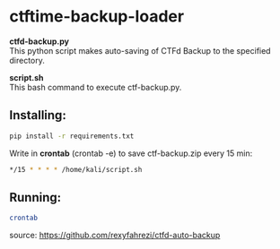# ctftime-backup-loader

<b>ctfd-backup.py</b><br>
This python script makes auto-saving of CTFd Backup to the specified directory.<br>

<b>script.sh</b><br>
This bash command to execute ctf-backup.py.

## Installing:
```bash
pip install -r requirements.txt
```


Write in <b>crontab</b> (crontab -e) to save ctf-backup.zip every 15 min:
```bash
*/15 * * * * /home/kali/script.sh
```

## Running:
```bash
crontab
```

source: https://github.com/rexyfahrezi/ctfd-auto-backup
